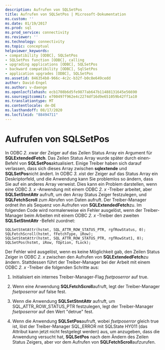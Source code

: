 ```yaml
---
description: Aufrufen von SQLSetPos
title: Aufrufen von SQLSetPos | Microsoft-Dokumentation
ms.custom: ''
ms.date: 01/19/2017
ms.prod: sql
ms.prod_service: connectivity
ms.reviewer: ''
ms.technology: connectivity
ms.topic: conceptual
helpviewer_keywords:
- compatibility [ODBC], SQLSetPos
- SQLSetPos function [ODBC], calling
- upgrading applications [ODBC], SQLSetPos
- backward compatibility [ODBC], SqlSetPos
- application upgrades [ODBC], SQLSetPos
ms.assetid: 846354b8-966c-4c2c-b32f-b0c8e649cedd
author: David-Engel
ms.author: v-daenge
ms.openlocfilehash: ecb1708b6d5fe9877ab647b11488131645e56690
ms.sourcegitcommit: e700497f962e4c2274df16d9e651059b42ff1a10
ms.translationtype: MT
ms.contentlocale: de-DE
ms.lasthandoff: 08/17/2020
ms.locfileid: "88494711"
---
```

# <a name="calling-sqlsetpos"></a>Aufrufen von SQLSetPos
In ODBC *2. x*war der Zeiger auf das Zeilen Status Array ein Argument für **SQLExtendedFetch**. Das Zeilen Status Array wurde später durch einen-Befehl von **SQLSetPos**aktualisiert. Einige Treiber haben sich darauf verlassen, dass sich dieses Array zwischen **sqlextende** und **SQLSetPos**nicht ändert. In ODBC *3. x*ist der Zeiger auf das Status Array ein Deskriptorfeld, und die Anwendung kann Sie problemlos so ändern, dass Sie auf ein anderes Array verweist. Dies kann ein Problem darstellen, wenn eine ODBC *3. x* -Anwendung mit einem ODBC *2. x* -Treiber arbeitet, aber **SQLSetStmtAttr** aufruft, um den Array Status Zeiger festzulegen, und **SQLFetchScroll** zum Abrufen von Daten aufruft. Der Treiber-Manager ordnet ihn als Sequenz von Aufrufen von **SQLExtendedFetch**zu. Im folgenden Code wird normalerweise ein Fehler ausgelöst, wenn der Treiber-Manager beim Arbeiten mit einem ODBC *2. x* -Treiber den zweiten **SQLSetStmtAttr** -Befehl zuordnet:  
  
```  
SQLSetStmtAttr(hstmt, SQL_ATTR_ROW_STATUS_PTR, rgfRowStatus, 0);  
SQLFetchScroll(hstmt, fFetchType, iRow);  
SQLSetStmtAttr(hstmt, SQL_ATTR_ROW_STATUS_PTR, rgfRowStat1, 0);  
SQLSetPos(hstmt, iRow, fOption, fLock);  
```  
  
 Der Fehler wird ausgelöst, wenn es keine Möglichkeit gab, den Zeilen Status Zeiger in ODBC *2. x* zwischen den Aufrufen von **SQLExtendedFetch**zu ändern. Stattdessen führt der Treiber-Manager bei der Arbeit mit einem ODBC *2. x* -Treiber die folgenden Schritte aus:  
  
1.  Initialisiert ein internes Treiber-Manager-Flag *fsetposerror* auf true.  
  
2.  Wenn eine Anwendung **SQLFetchScroll**aufruft, legt der Treiber-Manager *fsetposerror* auf false fest.  
  
3.  Wenn die Anwendung **SQLSetStmtAttr** aufruft, um SQL_ATTR_ROW_STATUS_PTR festzulegen, legt der Treiber-Manager *fsetposerror* auf den Wert "detrue" fest.  
  
4.  Wenn die Anwendung **SQLSetPos**aufruft, wobei *fsetposerror* gleich true ist, löst der Treiber-Manager SQL_ERROR mit SQLState HY011 (das Attribut kann jetzt nicht festgelegt werden) aus, um anzugeben, dass die Anwendung versucht hat, **SQLSetPos** nach dem Ändern des Zeilen Status Zeigers, aber vor dem Aufrufen von **SQLFetchScroll**aufzurufen.
